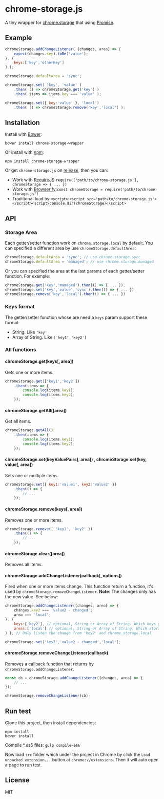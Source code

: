# chrome-storage.js

A tiny wrapper for [chrome.storage](https://developer.chrome.com/extensions/storage) that using [Promise](https://developer.mozilla.org/en-US/docs/Web/JavaScript/Reference/Global_Objects/Promise).

## Example

```js
chromeStorage.addChangeListener( (changes, area) => {
    expect(changes.key).toBe('value');
}, {
    keys:['key','otherKey']
} );

chromeStorage.defaultArea = 'sync';

chromeStorage.set( 'key', 'value' )
    .then( () => chromeStorage.get('key') )
    .then( items => items.key === 'value' );

chromeStorage.set({ key:'value' }, 'local')
    .then( () => chromeStorage.remove('key','local') );
```

## Installation

Install with [Bower](http://bower.io/): 

```
bower install chrome-storage-wrapper
```

Or install with [npm](https://www.npmjs.com/):

```
npm install chrome-storage-wrapper
```

Or get `chrome-storage.js` on [release](https://github.com/lmk123/chrome-storage-wapper/releases), then you can:

 + Work with [RequireJS](http://requirejs.org/):`require(['path/to/chrome-storage.js'], chromeStorage => { ... })`
 + Work with [Browserify](http://browserify.org/):`const chromeStorage = require('path/to/chrome-storage.js')`
 + Traditional load by `<script>`:`<script src="path/to/chrome-storage.js"></script><script>console.dir(chromeStorage)</script>`

## API

### Storage Area

Each getter/setter function work on `chrome.storage.local` by default. You can specified a different area by use `chromeStorage.defaultArea`:

```js
chromeStorage.defaultArea = 'sync'; // use chrome.storage.sync
chromeStorage.defaultArea = 'managed'; // use chrome.storage.managed
```

Or you can specified the area at the last params of each getter/setter function. For example:

```js
chromeStorage.get('key','managed').then(() => { ... });
chromeStorage.set('key','value','sync').then(() => { ... })
chromeStorage.remove('key','local').then(() => { ... })
```

### Keys format

The getter/setter function whose are need a `keys` param support these format:

 + String. Like `'key'`
 + Array of String. Like `['key1','key2']`

### All functions

#### chromeStorage.get(keys[, area])

Gets one or more items.

```js
chromeStorage.get(['key1','key2'])
    .then(items => {
        console.log(items.key1);
        console.log(items.key2);
    });
```

#### chromeStorage.getAll([area])

Get all items.

```js
chromeStorage.getAll()
    .then(items => {
        console.log(items.key1);
        console.log(items.key2);
    });
```

#### chromeStorage.set(keyValuePairs[, area]) , chromeStorage.set(key, value[, area])

Sets one or multiple items.

```js
chromeStorage.set({ key1:'value1', key2:'value2' })
    .then(() => {
        // ...
    });
```

#### chromeStorage.remove(keys[, area])

Removes one or more items.

```js
chromeStorage.remove([ 'key1', 'key2' })
    .then(() => {
        // ...
    });
```

#### chromeStorage.clear([area])

Removes all items.

#### chromeStorage.addChangeListener(callback[, options])

Fired when one or more items change. This function return a function, it's used by `chromeStorage.removeChangeListener`. **Note**: The changes only has the new value. See below:

```js
chromeStorage.addChangeListener((changes, area) => {
    changes.key2 === 'value2 - changed';
    area === 'local';
}, {
    keys:['key2'], // optional, String or Array of String. Which keys you want listen.
    areas:['local'] // optional, String or Array of String. Which storage areas you want listen.
} ); // Only listen the change from 'key2' and chrome.storage.local

chromeStorage.set('key2','value2 - changed','local');
```

#### chromeStorage.removeChangeListener(callback)

Removes a callback function that returns by `chromeStorage.addChangeListener`.

```js
const cb = chromeStorage.addChangeListener((changes, area) => {
    // ...
});

chromeStorage.removeChangeListener(cb);
```

## Run test

Clone this project, then install dependencies:

```
npm install
bower install
```

Compile *.es6 files: `gulp compile-es6`

Now load `src` folder which under the project in Chrome by click the `Load unpacked extension...` button at `chrome://extensions`. Then it will auto open a page to run test.

## License
MIT
